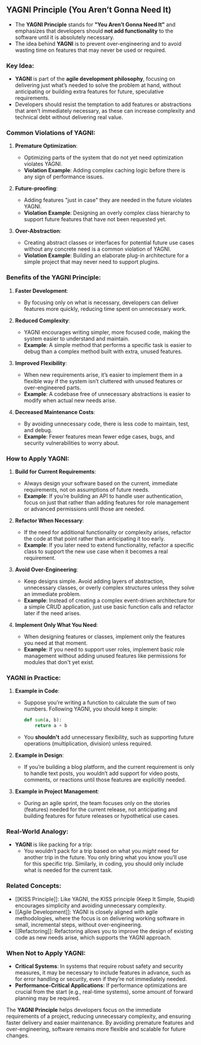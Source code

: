 ## YAGNI Principle (You Aren’t Gonna Need It)

- The **YAGNI Principle** stands for **"You Aren’t Gonna Need It"** and emphasizes that developers should **not add functionality** to the software until it is absolutely necessary.
- The idea behind **YAGNI** is to prevent over-engineering and to avoid wasting time on features that may never be used or required.

### Key Idea:
- **YAGNI** is part of the **agile development philosophy**, focusing on delivering just what’s needed to solve the problem at hand, without anticipating or building extra features for future, speculative requirements.
- Developers should resist the temptation to add features or abstractions that aren’t immediately necessary, as these can increase complexity and technical debt without delivering real value.

### Common Violations of YAGNI:

1. **Premature Optimization**:
   - Optimizing parts of the system that do not yet need optimization violates YAGNI.
   - **Violation Example**: Adding complex caching logic before there is any sign of performance issues.

2. **Future-proofing**:
   - Adding features "just in case" they are needed in the future violates YAGNI.
   - **Violation Example**: Designing an overly complex class hierarchy to support future features that have not been requested yet.

3. **Over-Abstraction**:
   - Creating abstract classes or interfaces for potential future use cases without any concrete need is a common violation of YAGNI.
   - **Violation Example**: Building an elaborate plug-in architecture for a simple project that may never need to support plugins.

### Benefits of the YAGNI Principle:

1. **Faster Development**:
   - By focusing only on what is necessary, developers can deliver features more quickly, reducing time spent on unnecessary work.

2. **Reduced Complexity**:
   - YAGNI encourages writing simpler, more focused code, making the system easier to understand and maintain.
   - **Example**: A simple method that performs a specific task is easier to debug than a complex method built with extra, unused features.

3. **Improved Flexibility**:
   - When new requirements arise, it’s easier to implement them in a flexible way if the system isn’t cluttered with unused features or over-engineered parts.
   - **Example**: A codebase free of unnecessary abstractions is easier to modify when actual new needs arise.

4. **Decreased Maintenance Costs**:
   - By avoiding unnecessary code, there is less code to maintain, test, and debug.
   - **Example**: Fewer features mean fewer edge cases, bugs, and security vulnerabilities to worry about.

### How to Apply YAGNI:

1. **Build for Current Requirements**:
   - Always design your software based on the current, immediate requirements, not on assumptions of future needs.
   - **Example**: If you’re building an API to handle user authentication, focus on just that rather than adding features for role management or advanced permissions until those are needed.

2. **Refactor When Necessary**:
   - If the need for additional functionality or complexity arises, refactor the code at that point rather than anticipating it too early.
   - **Example**: If you later need to extend functionality, refactor a specific class to support the new use case when it becomes a real requirement.

3. **Avoid Over-Engineering**:
   - Keep designs simple. Avoid adding layers of abstraction, unnecessary classes, or overly complex structures unless they solve an immediate problem.
   - **Example**: Instead of creating a complex event-driven architecture for a simple CRUD application, just use basic function calls and refactor later if the need arises.

4. **Implement Only What You Need**:
   - When designing features or classes, implement only the features you need at that moment.
   - **Example**: If you need to support user roles, implement basic role management without adding unused features like permissions for modules that don't yet exist.

### YAGNI in Practice:

1. **Example in Code**:
   - Suppose you’re writing a function to calculate the sum of two numbers. Following YAGNI, you should keep it simple:
     ```python
     def sum(a, b):
         return a + b
     ```
   - You **shouldn't** add unnecessary flexibility, such as supporting future operations (multiplication, division) unless required.

2. **Example in Design**:
   - If you’re building a blog platform, and the current requirement is only to handle text posts, you wouldn’t add support for video posts, comments, or reactions until those features are explicitly needed.

3. **Example in Project Management**:
   - During an agile sprint, the team focuses only on the stories (features) needed for the current release, not anticipating and building features for future releases or hypothetical use cases.

### Real-World Analogy:
- **YAGNI** is like packing for a trip:
   - You wouldn’t pack for a trip based on what you *might* need for another trip in the future. You only bring what you know you’ll use for this specific trip. Similarly, in coding, you should only include what is needed for the current task.

### Related Concepts:
- [[KISS Principle]]: Like YAGNI, the KISS principle (Keep It Simple, Stupid) encourages simplicity and avoiding unnecessary complexity.
- [[Agile Development]]: YAGNI is closely aligned with agile methodologies, where the focus is on delivering working software in small, incremental steps, without over-engineering.
- [[Refactoring]]: Refactoring allows you to improve the design of existing code as new needs arise, which supports the YAGNI approach.

### When Not to Apply YAGNI:
- **Critical Systems**: In systems that require robust safety and security measures, it may be necessary to include features in advance, such as for error handling or security, even if they’re not immediately needed.
- **Performance-Critical Applications**: If performance optimizations are crucial from the start (e.g., real-time systems), some amount of forward planning may be required.

The **YAGNI Principle** helps developers focus on the immediate requirements of a project, reducing unnecessary complexity, and ensuring faster delivery and easier maintenance. By avoiding premature features and over-engineering, software remains more flexible and scalable for future changes.